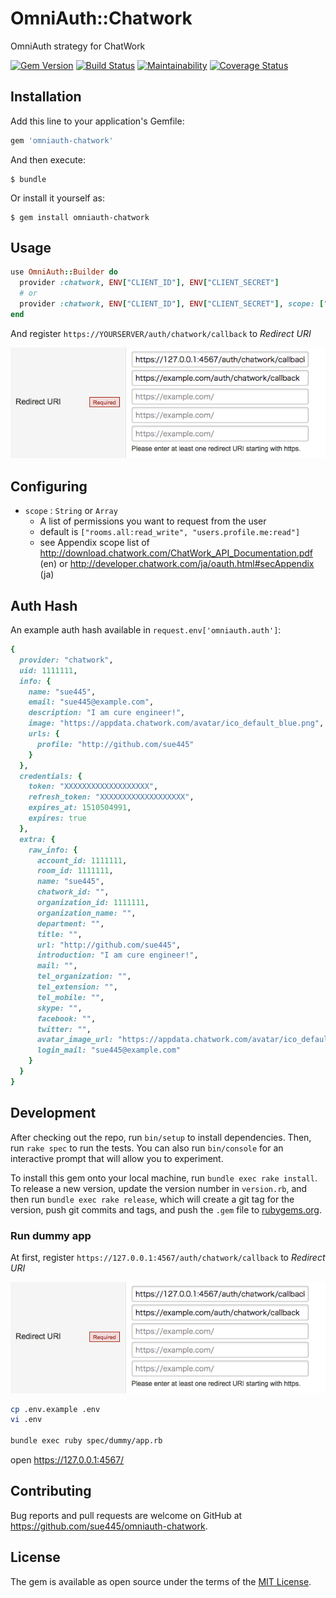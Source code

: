# OmniAuth::Chatwork

OmniAuth strategy for ChatWork

[![Gem Version](https://badge.fury.io/rb/omniauth-chatwork.svg)](https://badge.fury.io/rb/omniauth-chatwork)
[![Build Status](https://travis-ci.org/sue445/omniauth-chatwork.svg?branch=master)](https://travis-ci.org/sue445/omniauth-chatwork)
[![Maintainability](https://api.codeclimate.com/v1/badges/c28dcf54cef09425c10d/maintainability)](https://codeclimate.com/github/sue445/omniauth-chatwork/maintainability)
[![Coverage Status](https://coveralls.io/repos/github/sue445/omniauth-chatwork/badge.svg)](https://coveralls.io/github/sue445/omniauth-chatwork)

## Installation

Add this line to your application's Gemfile:

```ruby
gem 'omniauth-chatwork'
```

And then execute:

    $ bundle

Or install it yourself as:

    $ gem install omniauth-chatwork

## Usage
```ruby
use OmniAuth::Builder do
  provider :chatwork, ENV["CLIENT_ID"], ENV["CLIENT_SECRET"]
  # or
  provider :chatwork, ENV["CLIENT_ID"], ENV["CLIENT_SECRET"], scope: ["users.all:read", "rooms.all:read_write", "contacts.all:read_write"]
end
```

And register `https://YOURSERVER/auth/chatwork/callback` to *Redirect URI*

![redirect_uri](img/redirect_uri.png)

## Configuring
* `scope` : `String` or `Array`
  * A list of permissions you want to request from the user
  * default is `["rooms.all:read_write", "users.profile.me:read"]`
  * see Appendix scope list of http://download.chatwork.com/ChatWork_API_Documentation.pdf (en) or http://developer.chatwork.com/ja/oauth.html#secAppendix (ja)

## Auth Hash
An example auth hash available in `request.env['omniauth.auth']`:

```ruby
{
  provider: "chatwork",
  uid: 1111111,
  info: {
    name: "sue445",
    email: "sue445@example.com",
    description: "I am cure engineer!",
    image: "https://appdata.chatwork.com/avatar/ico_default_blue.png",
    urls: {
      profile: "http://github.com/sue445"
    }
  },
  credentials: {
    token: "XXXXXXXXXXXXXXXXXXX",
    refresh_token: "XXXXXXXXXXXXXXXXXXX",
    expires_at: 1510504991,
    expires: true
  },
  extra: {
    raw_info: {
      account_id: 1111111,
      room_id: 1111111,
      name: "sue445",
      chatwork_id: "",
      organization_id: 1111111,
      organization_name: "",
      department: "",
      title: "",
      url: "http://github.com/sue445",
      introduction: "I am cure engineer!",
      mail: "",
      tel_organization: "",
      tel_extension: "",
      tel_mobile: "",
      skype: "",
      facebook: "",
      twitter: "",
      avatar_image_url: "https://appdata.chatwork.com/avatar/ico_default_blue.png",
      login_mail: "sue445@example.com"
    }
  }
}
```

## Development

After checking out the repo, run `bin/setup` to install dependencies. Then, run `rake spec` to run the tests. You can also run `bin/console` for an interactive prompt that will allow you to experiment.

To install this gem onto your local machine, run `bundle exec rake install`. To release a new version, update the version number in `version.rb`, and then run `bundle exec rake release`, which will create a git tag for the version, push git commits and tags, and push the `.gem` file to [rubygems.org](https://rubygems.org).

### Run dummy app
At first, register `https://127.0.0.1:4567/auth/chatwork/callback` to *Redirect URI*

![redirect_uri](img/redirect_uri.png)

```bash
cp .env.example .env
vi .env

bundle exec ruby spec/dummy/app.rb
```

open https://127.0.0.1:4567/

## Contributing

Bug reports and pull requests are welcome on GitHub at https://github.com/sue445/omniauth-chatwork.

## License

The gem is available as open source under the terms of the [MIT License](https://opensource.org/licenses/MIT).
